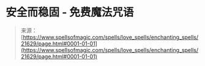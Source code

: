 <!--yml

category: 未分类

date: 2024-06-12 19:05:19

-->

# 安全而稳固 - 免费魔法咒语

> 来源：[https://www.spellsofmagic.com/spells/love_spells/enchanting_spells/21629/page.html#0001-01-01](https://www.spellsofmagic.com/spells/love_spells/enchanting_spells/21629/page.html#0001-01-01)
